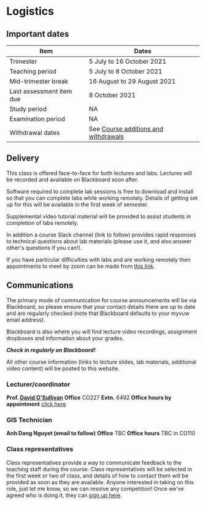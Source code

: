 # Logistics
## Important dates

Item | Dates
 -- | --
Trimester | 5 July to 16 October 2021
Teaching period | 5 July to 8 October 2021
Mid-trimester break | 16 August to 29 August 2021
Last assessment item due | 8 October 2021
Study period | NA
Examination period | NA
Withdrawal dates | See [Course additions and  withdrawals](https://www.victoria.ac.nz/home/admisenrol/payments/withdrawalsrefunds)

## Delivery
This class is offered face-to-face for both lectures and labs. Lectures will be recorded and available on Blackboard soon after.

Software required to complete lab sessions is free to download and install so that you can complete labs while working remotely. Details of getting set up for this will be available in the first week of semester.

Supplemental video tutorial material will be provided to assist students in completion of labs remotely.

In addition a course Slack channel (link to follow) provides rapid responses to technical questions about lab materials (please use it, and also answer other's questions if you can!).

If you have particular difficulties with labs and are working remotely then appointments to meet by zoom can be made from [this link](https://calendly.com/dosullivan).

## Communications
The primary mode of communication for course announcements will be via Blackboard, so please ensure that your contact details there are up to date and are regularly checked (note that Blackboard defaults to your myvuw email address).

Blackboard is also where you will find lecture video recordings, assignment dropboxes and information about your grades.

**_Check in regularly on Blackboard!_**

All other course information (links to lecture slides, lab materials, additional video content) will be posted to this website.

### Lecturer/coordinator
**Prof. [David O'Sullivan](mailto:david.osullivan@vuw.ac.nz)**
**Office** CO227 **Extn.** 6492 **Office hours by appointment** [click here](https://calendly.com/dosullivan)

### GIS Technician
**Anh Dang Nguyet (email to follow)**
**Office** TBC **Office hours** TBC in CO110

### Class representatives
Class representatives provide a way to communicate feedback to the teaching staff during the course. Class representatives will be selected in the first week or two of class, and details of how to contact them will be provided as soon as they are available. Anyone interested in taking on this role, just let me know, so we can resolve any competition! Once we've agreed who is doing it, they can [sign up here](https://www.vuwsa.org.nz/class-representatives).
